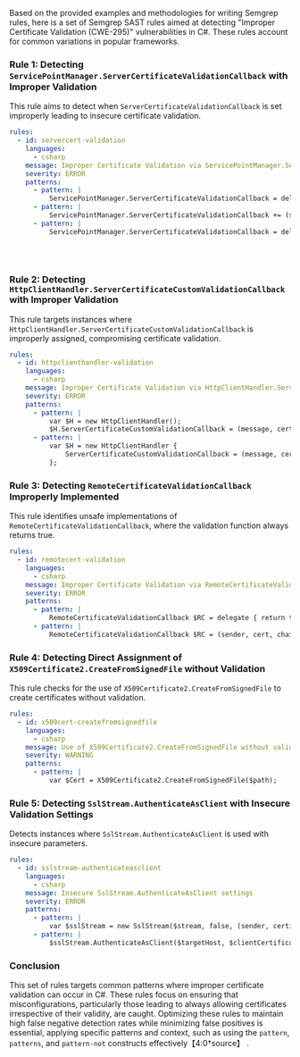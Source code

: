 Based on the provided examples and methodologies for writing Semgrep rules, here is a set of Semgrep SAST rules aimed at detecting "Improper Certificate Validation (CWE-295)" vulnerabilities in C#. These rules account for common variations in popular frameworks.

### Rule 1: Detecting `ServicePointManager.ServerCertificateValidationCallback` with Improper Validation
This rule aims to detect when `ServerCertificateValidationCallback` is set improperly leading to insecure certificate validation.

```yaml
rules:
  - id: servercert-validation
    languages:
      - csharp
    message: Improper Certificate Validation via ServicePointManager.ServerCertificateValidationCallback
    severity: ERROR
    patterns:
      - pattern: |
          ServicePointManager.ServerCertificateValidationCallback = delegate { return true; };
      - pattern: |
          ServicePointManager.ServerCertificateValidationCallback += (sender, cert, chain, sslPolicyErrors) => true;
      - pattern: |
          ServicePointManager.ServerCertificateValidationCallback = delegate(object sender,
                                                                               X509Certificate cert, 
                                                                               X509Chain chain, 
                                                                               SslPolicyErrors sslPolicyErrors) { return true; };
```

### Rule 2: Detecting `HttpClientHandler.ServerCertificateCustomValidationCallback` with Improper Validation
This rule targets instances where `HttpClientHandler.ServerCertificateCustomValidationCallback` is improperly assigned, compromising certificate validation.

```yaml
rules:
  - id: httpclienthandler-validation
    languages:
      - csharp
    message: Improper Certificate Validation via HttpClientHandler.ServerCertificateCustomValidationCallback
    severity: ERROR
    patterns:
      - pattern: |
          var $H = new HttpClientHandler();
          $H.ServerCertificateCustomValidationCallback = (message, cert, chain, sslPolicyErrors) => true;
      - pattern: |
          var $H = new HttpClientHandler {
              ServerCertificateCustomValidationCallback = (message, cert, chain, sslPolicyErrors) => true
          };
```

### Rule 3: Detecting `RemoteCertificateValidationCallback` Improperly Implemented
This rule identifies unsafe implementations of `RemoteCertificateValidationCallback`, where the validation function always returns true.

```yaml
rules:
  - id: remotecert-validation
    languages:
      - csharp
    message: Improper Certificate Validation via RemoteCertificateValidationCallback
    severity: ERROR
    patterns:
      - pattern: |
          RemoteCertificateValidationCallback $RC = delegate { return true; };
      - pattern: |
          RemoteCertificateValidationCallback $RC = (sender, cert, chain, sslPolicyErrors) => true;
```

### Rule 4: Detecting Direct Assignment of `X509Certificate2.CreateFromSignedFile` without Validation
This rule checks for the use of `X509Certificate2.CreateFromSignedFile` to create certificates without validation.

```yaml
rules:
  - id: x509cert-createfromsignedfile
    languages:
      - csharp
    message: Use of X509Certificate2.CreateFromSignedFile without validation
    severity: WARNING
    patterns:
      - pattern: |
          var $Cert = X509Certificate2.CreateFromSignedFile($path);
```

### Rule 5: Detecting `SslStream.AuthenticateAsClient` with Insecure Validation Settings
Detects instances where `SslStream.AuthenticateAsClient` is used with insecure parameters.

```yaml
rules:
  - id: sslstream-authenticateasclient
    languages:
      - csharp
    message: Insecure SslStream.AuthenticateAsClient settings
    severity: ERROR
    patterns:
      - pattern: |
          var $sslStream = new SslStream($stream, false, (sender, certificate, chain, sslPolicyErrors) => true);
      - pattern: |
          $sslStream.AuthenticateAsClient($targetHost, $clientCertificates, $enabledSslProtocols, false);
```

### Conclusion
This set of rules targets common patterns where improper certificate validation can occur in C#. These rules focus on ensuring that misconfigurations, particularly those leading to always allowing certificates irrespective of their validity, are caught. Optimizing these rules to maintain high false negative detection rates while minimizing false positives is essential, applying specific patterns and context, such as using the `pattern`, `patterns`, and `pattern-not` constructs effectively【4:0†source】     .